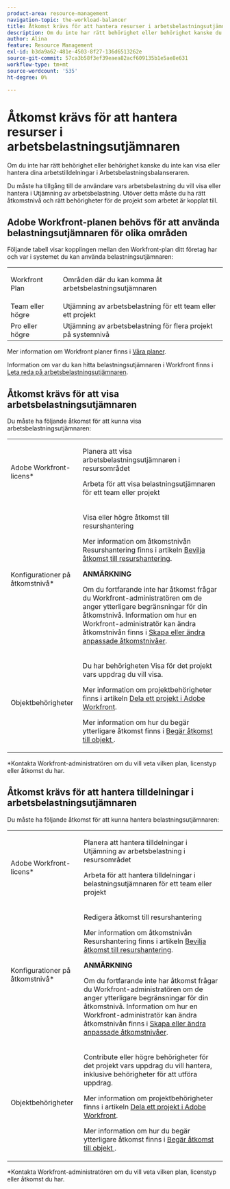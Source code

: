 ```yaml
---
product-area: resource-management
navigation-topic: the-workload-balancer
title: Åtkomst krävs för att hantera resurser i arbetsbelastningsutjämnaren
description: Om du inte har rätt behörighet eller behörighet kanske du inte kan visa eller hantera dina arbetstilldelningar i Arbetsbelastningsbalanseraren.
author: Alina
feature: Resource Management
exl-id: b3da9a62-481e-4503-8f27-136d6513262e
source-git-commit: 57ca3b58f3ef39eaea82acf609135b1e5ae8e631
workflow-type: tm+mt
source-wordcount: '535'
ht-degree: 0%

---
```


# Åtkomst krävs för att hantera resurser i arbetsbelastningsutjämnaren

Om du inte har rätt behörighet eller behörighet kanske du inte kan visa eller hantera dina arbetstilldelningar i Arbetsbelastningsbalanseraren.

Du måste ha tillgång till de användare vars arbetsbelastning du vill visa eller hantera i Utjämning av arbetsbelastning. Utöver detta måste du ha rätt åtkomstnivå och rätt behörigheter för de projekt som arbetet är kopplat till.

## Adobe Workfront-planen behövs för att använda belastningsutjämnaren för olika områden

Följande tabell visar kopplingen mellan den Workfront-plan ditt företag har och var i systemet du kan använda belastningsutjämnaren:

<table style="table-layout:auto"> 
 <col> 
 <col> 
 <tbody> 
  <tr> 
   <td role="rowheader"><p>Workfront Plan</p></td> 
   <td> <p>Områden där du kan komma åt arbetsbelastningsutjämnaren</p> </td> 
  </tr> 
  <tr> 
   <td role="rowheader">Team eller högre </td> 
   <td>Utjämning av arbetsbelastning för ett team eller ett projekt</td> 
  </tr> 
  <tr> 
   <td role="rowheader">Pro eller högre</td> 
   <td>Utjämning av arbetsbelastning för flera projekt på systemnivå</td> 
  </tr> 
 </tbody> 
</table>

Mer information om Workfront planer finns i [Våra planer](https://www.workfront.com/plans).

Information om var du kan hitta belastningsutjämnaren i Workfront finns i [Leta reda på arbetsbelastningsutjämnaren](../../resource-mgmt/workload-balancer/locate-workload-balancer.md).

## Åtkomst krävs för att visa arbetsbelastningsutjämnaren

Du måste ha följande åtkomst för att kunna visa arbetsbelastningsutjämnaren:

<table style="table-layout:auto"> 
 <col> 
 <col> 
 <tbody> 
  <tr> 
   <td role="rowheader">Adobe Workfront-licens*</td> 
   <td> <p>Planera att visa arbetsbelastningsutjämnaren i resursområdet</p>
   <p>Arbeta för att visa belastningsutjämnaren för ett team eller projekt</p> </td> 
  </tr> 
  <tr> 
   <td role="rowheader">Konfigurationer på åtkomstnivå*</td> 
   <td> <p>Visa eller högre åtkomst till resurshantering</p> <p>Mer information om åtkomstnivån Resurshantering finns i artikeln <a href="../../administration-and-setup/add-users/configure-and-grant-access/grant-access-resource-management.md" class="MCXref xref">Bevilja åtkomst till resurshantering</a>.</p> <p><b>ANMÄRKNING</b>

Om du fortfarande inte har åtkomst frågar du Workfront-administratören om de anger ytterligare begränsningar för din åtkomstnivå. Information om hur en Workfront-administratör kan ändra åtkomstnivån finns i <a href="../../administration-and-setup/add-users/configure-and-grant-access/create-modify-access-levels.md" class="MCXref xref">Skapa eller ändra anpassade åtkomstnivåer</a>.</p> </td>
</tr> 
  <tr> 
   <td role="rowheader">Objektbehörigheter</td> 
   <td> <p>Du har behörigheten Visa för det projekt vars uppdrag du vill visa. </p> <p>Mer information om projektbehörigheter finns i artikeln <a href="../../workfront-basics/grant-and-request-access-to-objects/share-a-project.md" class="MCXref xref">Dela ett projekt i Adobe Workfront</a>.</p> <p>Mer information om hur du begär ytterligare åtkomst finns i <a href="../../workfront-basics/grant-and-request-access-to-objects/request-access.md" class="MCXref xref">Begär åtkomst till objekt </a>.</p> </td> 
  </tr> 
 </tbody> 
</table>

&#42;Kontakta Workfront-administratören om du vill veta vilken plan, licenstyp eller åtkomst du har.

## Åtkomst krävs för att hantera tilldelningar i arbetsbelastningsutjämnaren

Du måste ha följande åtkomst för att kunna hantera belastningsutjämnaren:

<table style="table-layout:auto"> 
 <col> 
 <col> 
 <tbody> 
  <tr> 
   <td role="rowheader">Adobe Workfront-licens*</td> 
   <td> <p>Planera att hantera tilldelningar i Utjämning av arbetsbelastning i resursområdet</p>
   <p>Arbeta för att hantera tilldelningar i belastningsutjämnaren för ett team eller projekt</p>
   </td> 
  </tr> 
  <tr> 
   <td role="rowheader">Konfigurationer på åtkomstnivå*</td> 
   <td> <p>Redigera åtkomst till resurshantering</p> 
     <p>Mer information om åtkomstnivån Resurshantering finns i artikeln <a href="../../administration-and-setup/add-users/configure-and-grant-access/grant-access-resource-management.md" class="MCXref xref">Bevilja åtkomst till resurshantering</a>.</p>
     <p><b>ANMÄRKNING</b>

Om du fortfarande inte har åtkomst frågar du Workfront-administratören om de anger ytterligare begränsningar för din åtkomstnivå. Information om hur en Workfront-administratör kan ändra åtkomstnivån finns i <a href="../../administration-and-setup/add-users/configure-and-grant-access/create-modify-access-levels.md" class="MCXref xref">Skapa eller ändra anpassade åtkomstnivåer</a>.</p> </td>
</tr> 
  <tr> 
   <td role="rowheader">Objektbehörigheter</td> 
   <td> <p> Contribute eller högre behörigheter för det projekt vars uppdrag du vill hantera, inklusive behörigheter för att utföra uppdrag. </p> <p>Mer information om projektbehörigheter finns i artikeln <a href="../../workfront-basics/grant-and-request-access-to-objects/share-a-project.md" class="MCXref xref">Dela ett projekt i Adobe Workfront</a>.</p> <p>Mer information om hur du begär ytterligare åtkomst finns i <a href="../../workfront-basics/grant-and-request-access-to-objects/request-access.md" class="MCXref xref">Begär åtkomst till objekt </a>.</p> </td> 
  </tr> 
 </tbody> 
</table>

&#42;Kontakta Workfront-administratören om du vill veta vilken plan, licenstyp eller åtkomst du har.

<!--these notes were inside the table: for the Edit access to Res Management
<p data-mc-conditions="QuicksilverOrClassic.Draft mode">View or higher access to Financial Data, if you want to view information by cost (NOTE: this is not possible yet!)</p>    
     <p data-mc-conditions="QuicksilverOrClassic.Draft mode">For information about the Financial Data access level, see the article<a href="../../administration-and-setup/add-users/configure-and-grant-access/grant-access-financial.md" class="MCXref xref">Grant access to financial data</a>. (NOTE: this is not possible yet!)</p>
    -->